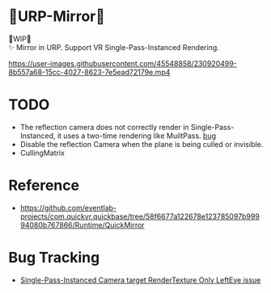 # 🚧URP-Mirror🚧
🚧WIP🚧  
✨ Mirror in URP. Support VR Single-Pass-Instanced Rendering.

  https://user-images.githubusercontent.com/45548858/230920499-8b557a68-15cc-4027-8623-7e5ead72179e.mp4
# TODO 
- The reflection camera does not correctly render in Single-Pass-Instanced, it uses a two-time rendering like MuiltPass. [bug](#bug-tracking)
- Disable the reflection Camera when the plane is being culled or invisible.
- CullingMatrix
# Reference
- https://github.com/eventlab-projects/com.quickvr.quickbase/tree/58f6677a122678e123785097b99994080b767866/Runtime/QuickMirror
# Bug Tracking
- [Single-Pass-Instanced Camera target RenderTexture Only LeftEye issue](https://issuetracker.unity3d.com/issues/xrsdk-urp-camera-with-a-rendertexture-does-not-render-in-stereo-in-spi-slash-multiview)
